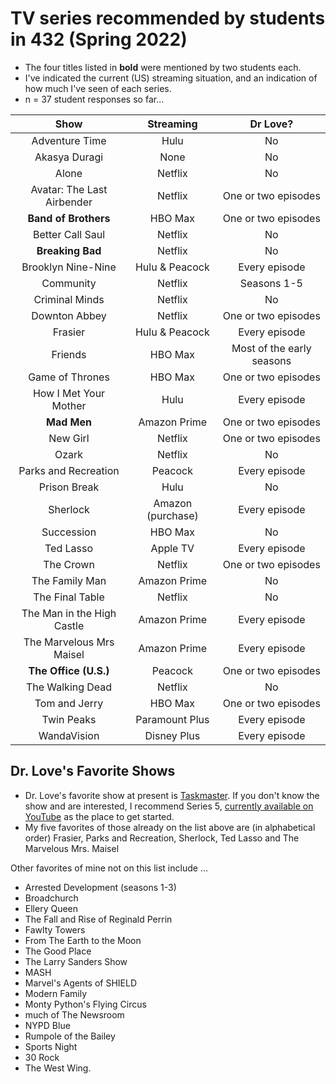 # TV series recommended by students in 432 (Spring 2022)

- The four titles listed in **bold** were mentioned by two students each.
- I've indicated the current (US) streaming situation, and an indication of how much I've seen of each series.
- n = 37 student responses so far...

Show | Streaming | Dr Love? 
:----------: | :--------: | :-----:
Adventure Time | Hulu | No
Akasya Duragi | None | No
Alone | Netflix | No
Avatar: The Last Airbender | Netflix | One or two episodes
**Band of Brothers** | HBO Max | One or two episodes
Better Call Saul | Netflix | No
**Breaking Bad** | Netflix | No
Brooklyn Nine-Nine | Hulu & Peacock | Every episode
Community | Netflix | Seasons 1-5
Criminal Minds | Netflix | No
Downton Abbey | Netflix | One or two episodes
Frasier | Hulu & Peacock | Every episode
Friends | HBO Max | Most of the early seasons
Game of Thrones | HBO Max | One or two episodes
How I Met Your Mother | Hulu | Every episode
**Mad Men** | Amazon Prime | One or two episodes
New Girl | Netflix | One or two episodes
Ozark | Netflix | No
Parks and Recreation | Peacock | Every episode
Prison Break | Hulu | No
Sherlock | Amazon (purchase) | Every episode
Succession | HBO Max | No
Ted Lasso | Apple TV | Every episode
The Crown | Netflix | One or two episodes
The Family Man | Amazon Prime | No
The Final Table | Netflix | No
The Man in the High Castle | Amazon Prime | Every episode
The Marvelous Mrs Maisel | Amazon Prime | Every episode
**The Office (U.S.)** | Peacock | One or two episodes
The Walking Dead | Netflix | No
Tom and Jerry | HBO Max | One or two episodes
Twin Peaks | Paramount Plus | Every episode
WandaVision | Disney Plus | Every episode

## Dr. Love's Favorite Shows

- Dr. Love's favorite show at present is [Taskmaster](https://en.wikipedia.org/wiki/Taskmaster_(TV_series)). If you don't know the show and are interested, I recommend Series 5, [currently available on YouTube](https://www.youtube.com/watch?v=5PmmtbBgNLI&list=PLRWvNQVqAeWL5JRKdVCRYY0ONc5n0qWLg) as the place to get started.
- My five favorites of those already on the list above are (in alphabetical order) Frasier, Parks and Recreation, Sherlock, Ted Lasso and The Marvelous Mrs. Maisel

Other favorites of mine not on this list include ...

- Arrested Development (seasons 1-3)
- Broadchurch
- Ellery Queen
- The Fall and Rise of Reginald Perrin
- Fawlty Towers
- From The Earth to the Moon
- The Good Place
- The Larry Sanders Show
- MASH
- Marvel's Agents of SHIELD
- Modern Family
- Monty Python's Flying Circus
- much of The Newsroom
- NYPD Blue
- Rumpole of the Bailey
- Sports Night
- 30 Rock 
- The West Wing.
